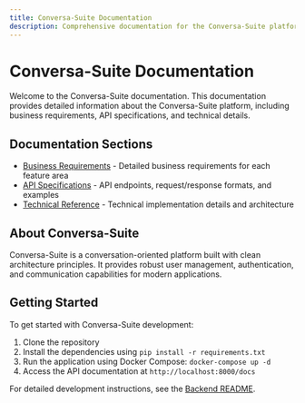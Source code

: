 ```yaml
---
title: Conversa-Suite Documentation
description: Comprehensive documentation for the Conversa-Suite platform
---
```


# Conversa-Suite Documentation

Welcome to the Conversa-Suite documentation. This documentation provides detailed information about the Conversa-Suite platform, including business requirements, API specifications, and technical details.

## Documentation Sections

- [Business Requirements](./business-requirement) - Detailed business requirements for each feature area
- [API Specifications](./api-specification) - API endpoints, request/response formats, and examples
- [Technical Reference](./reference) - Technical implementation details and architecture

## About Conversa-Suite

Conversa-Suite is a conversation-oriented platform built with clean architecture principles. It provides robust user management, authentication, and communication capabilities for modern applications.

## Getting Started

To get started with Conversa-Suite development:

1. Clone the repository
2. Install the dependencies using `pip install -r requirements.txt`
3. Run the application using Docker Compose: `docker-compose up -d`
4. Access the API documentation at `http://localhost:8000/docs`

For detailed development instructions, see the [Backend README](../README.md). 